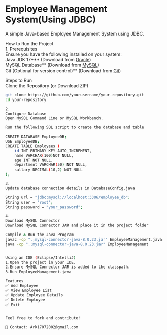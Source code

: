  # Employee Management System(Using JDBC)

A simple Java-based Employee Management System using JDBC.

 How to Run the Project  
1.
Prerequisites  
Ensure you have the following installed on your system:  
Java JDK 17+** (Download from [Oracle](https://www.oracle.com/java/technologies/javase/jdk17-archive-downloads.html))  
MySQL Database** (Download from [MySQL](https://dev.mysql.com/downloads/installer/))  
Git (Optional for version control)** (Download from [Git](https://git-scm.com/downloads))  

Steps to Run  
 Clone the Repository (or Download ZIP)
```sh
git clone https://github.com/yourusername/your-repository.git
cd your-repository

2.
Configure Database
Open MySQL Command Line or MySQL Workbench.

Run the following SQL script to create the database and table

CREATE DATABASE EmployeeDB;
USE EmployeeDB;
CREATE TABLE Employees (
    id INT PRIMARY KEY AUTO_INCREMENT,
    name VARCHAR(100)NOT NULL,
    age INT NOT NULL,
    department VARCHAR(50) NOT NULL,
    sallary DECIMAL(10,2) NOT NULL
);

3.
Update database connection details in DatabaseConfig.java

String url = "jdbc:mysql://localhost:3306/employee_db";
String user = "root";
String password = "your_password";

4.
Download MySQL Connector
Download MySQL Connector JAR and place it in the project folder

Compile & Run the Java Program
javac -cp ".;mysql-connector-java-8.0.23.jar" EmployeeManagement.java
java -cp ".;mysql-connector-java-8.0.23.jar" EmployeeManagement


Using an IDE (Eclipse/IntelliJ)
1.Open the project in your IDE.
2.Ensure MySQL Connector JAR is added to the classpath.
3.Run EmployeeManagement.java

Features
✅ Add Employee
✅ View Employee List
✅ Update Employee Details
✅ Delete Employee
✅ Exit


Feel free to fork and contribute!

📧 Contact: Ark17072002@gmail.com





